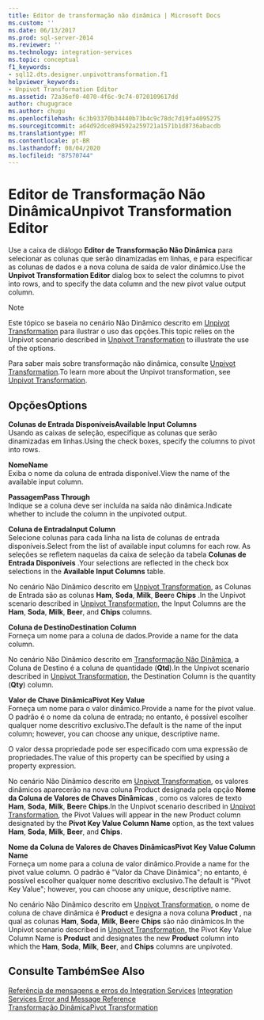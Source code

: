 ```yaml
---
title: Editor de transformação não dinâmica | Microsoft Docs
ms.custom: ''
ms.date: 06/13/2017
ms.prod: sql-server-2014
ms.reviewer: ''
ms.technology: integration-services
ms.topic: conceptual
f1_keywords:
- sql12.dts.designer.unpivottransformation.f1
helpviewer_keywords:
- Unpivot Transformation Editor
ms.assetid: 72a36ef0-4070-4f6c-9c74-0720109617dd
author: chugugrace
ms.author: chugu
ms.openlocfilehash: 6c3b93370b34440b73b4c9c78dc7d19fa4095275
ms.sourcegitcommit: ad4d92dce894592a259721a1571b1d8736abacdb
ms.translationtype: MT
ms.contentlocale: pt-BR
ms.lasthandoff: 08/04/2020
ms.locfileid: "87570744"
---
```

# <a name="unpivot-transformation-editor"></a><span data-ttu-id="5c9d8-102">Editor de Transformação Não Dinâmica</span><span class="sxs-lookup"><span data-stu-id="5c9d8-102">Unpivot Transformation Editor</span></span>
  <span data-ttu-id="5c9d8-103">Use a caixa de diálogo **Editor de Transformação Não Dinâmica** para selecionar as colunas que serão dinamizadas em linhas, e para especificar as colunas de dados e a nova coluna de saída de valor dinâmico.</span><span class="sxs-lookup"><span data-stu-id="5c9d8-103">Use the **Unpivot Transformation Editor** dialog box to select the columns to pivot into rows, and to specify the data column and the new pivot value output column.</span></span>  
  
> [!NOTE]  
>  <span data-ttu-id="5c9d8-104"> Este tópico se baseia no cenário Não Dinâmico descrito em [Unpivot Transformation](data-flow/transformations/unpivot-transformation.md) para ilustrar o uso das opções.</span><span class="sxs-lookup"><span data-stu-id="5c9d8-104">This topic relies on the Unpivot scenario described in [Unpivot Transformation](data-flow/transformations/unpivot-transformation.md) to illustrate the use of the options.</span></span>  
  
 <span data-ttu-id="5c9d8-105">Para saber mais sobre transformação não dinâmica, consulte [Unpivot Transformation](data-flow/transformations/unpivot-transformation.md).</span><span class="sxs-lookup"><span data-stu-id="5c9d8-105">To learn more about the Unpivot transformation, see [Unpivot Transformation](data-flow/transformations/unpivot-transformation.md).</span></span>  
  
## <a name="options"></a><span data-ttu-id="5c9d8-106">Opções</span><span class="sxs-lookup"><span data-stu-id="5c9d8-106">Options</span></span>  
 <span data-ttu-id="5c9d8-107">**Colunas de Entrada Disponíveis**</span><span class="sxs-lookup"><span data-stu-id="5c9d8-107">**Available Input Columns**</span></span>  
 <span data-ttu-id="5c9d8-108">Usando as caixas de seleção, especifique as colunas que serão dinamizadas em linhas.</span><span class="sxs-lookup"><span data-stu-id="5c9d8-108">Using the check boxes, specify the columns to pivot into rows.</span></span>  
  
 <span data-ttu-id="5c9d8-109">**Nome**</span><span class="sxs-lookup"><span data-stu-id="5c9d8-109">**Name**</span></span>  
 <span data-ttu-id="5c9d8-110">Exiba o nome da coluna de entrada disponível.</span><span class="sxs-lookup"><span data-stu-id="5c9d8-110">View the name of the available input column.</span></span>  
  
 <span data-ttu-id="5c9d8-111">**Passagem**</span><span class="sxs-lookup"><span data-stu-id="5c9d8-111">**Pass Through**</span></span>  
 <span data-ttu-id="5c9d8-112">Indique se a coluna deve ser incluída na saída não dinâmica.</span><span class="sxs-lookup"><span data-stu-id="5c9d8-112">Indicate whether to include the column in the unpivoted output.</span></span>  
  
 <span data-ttu-id="5c9d8-113">**Coluna de Entrada**</span><span class="sxs-lookup"><span data-stu-id="5c9d8-113">**Input Column**</span></span>  
 <span data-ttu-id="5c9d8-114">Selecione colunas para cada linha na lista de colunas de entrada disponíveis.</span><span class="sxs-lookup"><span data-stu-id="5c9d8-114">Select from the list of available input columns for each row.</span></span> <span data-ttu-id="5c9d8-115">As seleções se refletem naquelas da caixa de seleção da tabela **Colunas de Entrada Disponíveis** .</span><span class="sxs-lookup"><span data-stu-id="5c9d8-115">Your selections are reflected in the check box selections in the **Available Input Columns** table.</span></span>  
  
 <span data-ttu-id="5c9d8-116">No cenário Não Dinâmico descrito em [Unpivot Transformation](data-flow/transformations/unpivot-transformation.md), as Colunas de Entrada são as colunas **Ham**, **Soda**, **Milk**, **Beer**e **Chips** .</span><span class="sxs-lookup"><span data-stu-id="5c9d8-116">In the Unpivot scenario described in [Unpivot Transformation](data-flow/transformations/unpivot-transformation.md), the Input Columns are the **Ham**, **Soda**, **Milk**, **Beer**, and **Chips** columns.</span></span>  
  
 <span data-ttu-id="5c9d8-117">**Coluna de Destino**</span><span class="sxs-lookup"><span data-stu-id="5c9d8-117">**Destination Column**</span></span>  
 <span data-ttu-id="5c9d8-118">Forneça um nome para a coluna de dados.</span><span class="sxs-lookup"><span data-stu-id="5c9d8-118">Provide a name for the data column.</span></span>  
  
 <span data-ttu-id="5c9d8-119">No cenário Não Dinâmico descrito em [Transformação Não Dinâmica](data-flow/transformations/unpivot-transformation.md), a Coluna de Destino é a coluna de quantidade (**Qtd**).</span><span class="sxs-lookup"><span data-stu-id="5c9d8-119">In the Unpivot scenario described in [Unpivot Transformation](data-flow/transformations/unpivot-transformation.md), the Destination Column is the quantity (**Qty**) column.</span></span>  
  
 <span data-ttu-id="5c9d8-120">**Valor de Chave Dinâmica**</span><span class="sxs-lookup"><span data-stu-id="5c9d8-120">**Pivot Key Value**</span></span>  
 <span data-ttu-id="5c9d8-121">Forneça um nome para o valor dinâmico.</span><span class="sxs-lookup"><span data-stu-id="5c9d8-121">Provide a name for the pivot value.</span></span> <span data-ttu-id="5c9d8-122">O padrão é o nome da coluna de entrada; no entanto, é possível escolher qualquer nome descritivo exclusivo.</span><span class="sxs-lookup"><span data-stu-id="5c9d8-122">The default is the name of the input column; however, you can choose any unique, descriptive name.</span></span>  
  
 <span data-ttu-id="5c9d8-123">O valor dessa propriedade pode ser especificado com uma expressão de propriedades.</span><span class="sxs-lookup"><span data-stu-id="5c9d8-123">The value of this property can be specified by using a property expression.</span></span>  
  
 <span data-ttu-id="5c9d8-124">No cenário Não Dinâmico descrito em [Unpivot Transformation](data-flow/transformations/unpivot-transformation.md), os valores dinâmicos aparecerão na nova coluna Product designada pela opção **Nome da Coluna de Valores de Chaves Dinâmicas** , como os valores de texto **Ham**, **Soda**, **Milk**, **Beer**e **Chips**.</span><span class="sxs-lookup"><span data-stu-id="5c9d8-124">In the Unpivot scenario described in [Unpivot Transformation](data-flow/transformations/unpivot-transformation.md), the Pivot Values will appear in the new Product column designated by the **Pivot Key Value Column Name** option, as the text values **Ham**, **Soda**, **Milk**, **Beer**, and **Chips**.</span></span>  
  
 <span data-ttu-id="5c9d8-125">**Nome da Coluna de Valores de Chaves Dinâmicas**</span><span class="sxs-lookup"><span data-stu-id="5c9d8-125">**Pivot Key Value Column Name**</span></span>  
 <span data-ttu-id="5c9d8-126">Forneça um nome para a coluna de valor dinâmico.</span><span class="sxs-lookup"><span data-stu-id="5c9d8-126">Provide a name for the pivot value column.</span></span> <span data-ttu-id="5c9d8-127">O padrão é "Valor da Chave Dinâmica"; no entanto, é possível escolher qualquer nome descritivo exclusivo.</span><span class="sxs-lookup"><span data-stu-id="5c9d8-127">The default is "Pivot Key Value"; however, you can choose any unique, descriptive name.</span></span>  
  
 <span data-ttu-id="5c9d8-128">No cenário Não Dinâmico descrito em [Unpivot Transformation](data-flow/transformations/unpivot-transformation.md), o nome de coluna de chave dinâmica é **Product** e designa a nova coluna **Product** , na qual as colunas **Ham**, **Soda**, **Milk**, **Beer**e **Chips** são não dinâmicos.</span><span class="sxs-lookup"><span data-stu-id="5c9d8-128">In the Unpivot scenario described in [Unpivot Transformation](data-flow/transformations/unpivot-transformation.md), the Pivot Key Value Column Name is **Product** and designates the new **Product** column into which the **Ham**, **Soda**, **Milk**, **Beer**, and **Chips** columns are unpivoted.</span></span>  
  
## <a name="see-also"></a><span data-ttu-id="5c9d8-129">Consulte Também</span><span class="sxs-lookup"><span data-stu-id="5c9d8-129">See Also</span></span>  
 <span data-ttu-id="5c9d8-130">[Referência de mensagens e erros do Integration Services](../../2014/integration-services/integration-services-error-and-message-reference.md) </span><span class="sxs-lookup"><span data-stu-id="5c9d8-130">[Integration Services Error and Message Reference](../../2014/integration-services/integration-services-error-and-message-reference.md) </span></span>  
 [<span data-ttu-id="5c9d8-131">Transformação Dinâmica</span><span class="sxs-lookup"><span data-stu-id="5c9d8-131">Pivot Transformation</span></span>](data-flow/transformations/pivot-transformation.md)  
  
  
